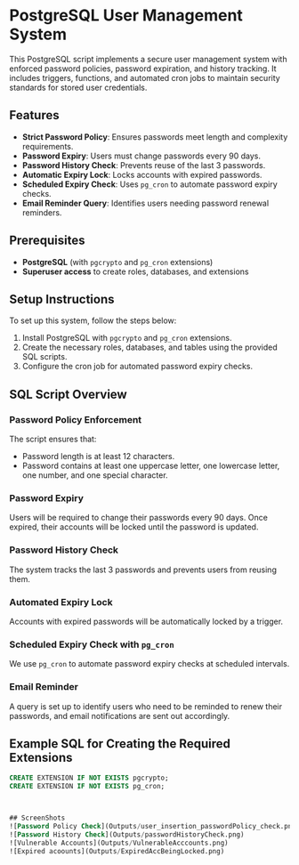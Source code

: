 # PostgreSQL User Management System

This PostgreSQL script implements a secure user management system with enforced password policies, password expiration, and history tracking. It includes triggers, functions, and automated cron jobs to maintain security standards for stored user credentials.

## Features

- **Strict Password Policy**: Ensures passwords meet length and complexity requirements.
- **Password Expiry**: Users must change passwords every 90 days.
- **Password History Check**: Prevents reuse of the last 3 passwords.
- **Automatic Expiry Lock**: Locks accounts with expired passwords.
- **Scheduled Expiry Check**: Uses `pg_cron` to automate password expiry checks.
- **Email Reminder Query**: Identifies users needing password renewal reminders.

## Prerequisites

- **PostgreSQL** (with `pgcrypto` and `pg_cron` extensions)
- **Superuser access** to create roles, databases, and extensions

## Setup Instructions

To set up this system, follow the steps below:

1. Install PostgreSQL with `pgcrypto` and `pg_cron` extensions.
2. Create the necessary roles, databases, and tables using the provided SQL scripts.
3. Configure the cron job for automated password expiry checks.

## SQL Script Overview

### Password Policy Enforcement

The script ensures that:

- Password length is at least 12 characters.
- Password contains at least one uppercase letter, one lowercase letter, one number, and one special character.

### Password Expiry

Users will be required to change their passwords every 90 days. Once expired, their accounts will be locked until the password is updated.

### Password History Check

The system tracks the last 3 passwords and prevents users from reusing them.

### Automated Expiry Lock

Accounts with expired passwords will be automatically locked by a trigger.

### Scheduled Expiry Check with `pg_cron`

We use `pg_cron` to automate password expiry checks at scheduled intervals.

### Email Reminder

A query is set up to identify users who need to be reminded to renew their passwords, and email notifications are sent out accordingly.

## Example SQL for Creating the Required Extensions

```sql
CREATE EXTENSION IF NOT EXISTS pgcrypto;
CREATE EXTENSION IF NOT EXISTS pg_cron;



## ScreenShots
![Password Policy Check](Outputs/user_insertion_passwordPolicy_check.png)
![Password History Check](Outputs/passwordHistoryCheck.png)
![Vulnerable Accounts](Outputs/VulnerableAcccounts.png)
![Expired acoounts](Outputs/ExpiredAccBeingLocked.png)

